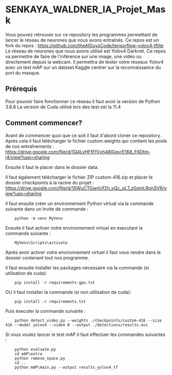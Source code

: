 # SENKAYA_WALDNER_IA_Projet_Mask

Vous pouvez retrouver sur ce repository les programmes permettant de lancer le réseau de neurones que nous avons entraînés. Ce repos est un fork du repos :  https://github.com/theAIGuysCode/tensorflow-yolov4-tflite
Le réseau de neurones que nous avons utilisé est Yolov4 Darknet.
Ce repos va permettre de faire de l'inférence sur une image, une vidéo ou directement depuis la webcam. Il permettra de tester votre réseaux Yolov4 avec un test mAP sur un dataset Kaggle centrer sur la reconnaissance du port du masque. 

## Prérequis 

Pour pouvoir faire fonctionner ce réseau il faut avoir la version de Python 3.6.8
La version de Cuda utilisé lors des test est la 11.4

## Comment commencer?

Avant de commencer quoi que ce soit il faut d'abord cloner ce repository. Après cela il faut télécharger le fichier custom.weights qui contient les poids de nos entraînements : https://drive.google.com/file/d/1Q4LvHFfFfVvh48IGeyrE168_F6Dtm-j4/view?usp=sharing

Ensuite il faut le placer dans le dossier data. 

Il faut également télécharger le fichier ZIP custom-416.zip et placer le dossier checkpoints à la racine du projet : https://drive.google.com/file/d/1SWuCTGwnUf2h_vQc_oL7_z0qmLRonSVR/view?usp=sharing

Il faut ensuite créer un environnement Python virtual via la commande suivante dans un Invite de commande : 
```
    python -m venv MyVenv
```

Ensuite il faut activer votre environnement virtuel en executant la commande suivante : 
```
    MyVenv\Scripts\activate
```

Après avoir activer votre environnement virtuel il faut vous rendre dans le dossier contenant tout nos programme.

Il faut ensuite installer les packages nécessaire via la commande (si utilisation de cuda):
```
    pip install -r requirements-gpu.txt
```

OU il faut installer la commande (si non utilisation de cuda):
```
    pip install -r requirements.txt
```
Puis éxecuter la commande suivante :
```
    python detect_video.py --weights ./checkpoints/custom-416 --size 416 --model yolov4 --video 0 --output ./detections/results.avi
```

Si vous voulez lancer le test mAP il faut effectuer les commandes suivantes : 
```
    python evaluate.py
    cd mAP\extra
    python remove_space.py
    cd ..
    python mAP\main.py --output results_yolov4_tf
```

